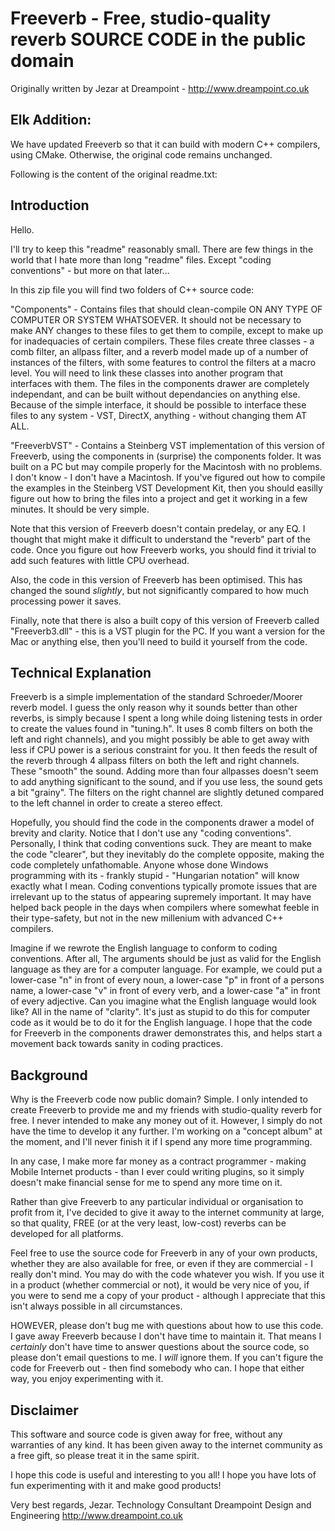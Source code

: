 # Freeverb - Free, studio-quality reverb SOURCE CODE in the public domain

Originally written by Jezar at Dreampoint - http://www.dreampoint.co.uk

## Elk Addition:

We have updated Freeverb so that it can build with modern C++ compilers, using CMake. Otherwise, the original code remains unchanged.

Following is the content of the original readme.txt:

## Introduction

Hello.

I'll try to keep this "readme" reasonably small. There are few things in the world that I hate more than long "readme" files. Except "coding conventions" - but more on that later...

In this zip file you will find two folders of C++ source code:

"Components" - Contains files that should clean-compile ON ANY TYPE OF COMPUTER OR SYSTEM WHATSOEVER. It should not be necessary to make ANY changes to these files to get them to compile, except to make up for inadequacies of certain compilers. These files create three classes - a comb filter, an allpass filter, and a reverb model made up of a number of instances of the filters, with some features to control the filters at a macro level. You will need to link these classes into another program that interfaces with them. The files in the components drawer are completely independant, and can be built without dependancies on anything else. Because of the simple interface, it should be possible to interface these files to any system - VST, DirectX, anything - without changing them AT ALL.

"FreeverbVST" - Contains a Steinberg VST implementation of this version of Freeverb, using the components in (surprise) the components folder. It was built on a PC but may compile properly for the Macintosh with no problems. I don't know - I don't have a Macintosh. If you've figured out how to compile the examples in the Steinberg VST Development Kit, then you should easilly figure out how to bring the files into a project and get it working in a few minutes. It should be very simple.

Note that this version of Freeverb doesn't contain predelay, or any EQ. I thought that might make it difficult to understand the "reverb" part of the code. Once you figure out how Freeverb works, you should find it trivial to add such features with little CPU overhead.

Also, the code in this version of Freeverb has been optimised. This has changed the sound *slightly*, but not significantly compared to how much processing power it saves.

Finally, note that there is also a built copy of this version of Freeverb called "Freeverb3.dll" - this is a VST plugin for the PC. If you want a version for the Mac or anything else, then you'll need to build it yourself from the code.


## Technical Explanation

Freeverb is a simple implementation of the standard Schroeder/Moorer reverb model. I guess the only reason why it sounds better than other reverbs, is simply because I spent a long while doing listening tests in order to create the values found in "tuning.h". It uses 8 comb filters on both the left and right channels), and you might possibly be able to get away with less if CPU power is a serious constraint for you. It then feeds the result of the reverb through 4 allpass filters on both the left and right channels. These "smooth" the sound. Adding more than four allpasses doesn't seem to add anything significant to the sound, and if you use less, the sound gets a bit "grainy". The filters on the right channel are slightly detuned compared to the left channel in order to create a stereo effect.

Hopefully, you should find the code in the components drawer a model of brevity and clarity. Notice that I don't use any "coding conventions". Personally, I think that coding conventions suck. They are meant to make the code "clearer", but they inevitably do the complete opposite, making the code completely unfathomable. Anyone whose done Windows programming with its - frankly stupid - "Hungarian notation" will know exactly what I mean. Coding conventions typically promote issues that are irrelevant up to the status of appearing supremely important. It may have helped back people in the days when compilers where somewhat feeble in their type-safety, but not in the new millenium with advanced C++ compilers.

Imagine if we rewrote the English language to conform to coding conventions. After all, The arguments should be just as valid for the English language as they are for a computer language. For example, we could put a lower-case "n" in front of every noun, a lower-case "p" in front of a persons name, a lower-case "v" in front of every verb, and a lower-case "a" in front of every adjective. Can you imagine what the English language would look like? All in the name of "clarity". It's just as stupid to do this for computer code as it would be to do it for the English language. I hope that the code for Freeverb in the components drawer demonstrates this, and helps start a movement back towards sanity in coding practices.


## Background

Why is the Freeverb code now public domain? Simple. I only intended to create Freeverb to provide me and my friends with studio-quality reverb for free. I never intended to make any money out of it. However, I simply do not have the time to develop it any further. I'm working on a "concept album" at the moment, and I'll never finish it if I spend any more time programming.

In any case, I make more far money as a contract programmer - making Mobile Internet products - than I ever could writing plugins, so it simply doesn't make financial sense for me to spend any more time on it.

Rather than give Freeverb to any particular individual or organisation to profit from it, I've decided to give it away to the internet community at large, so that quality, FREE (or at the very least, low-cost) reverbs can be developed for all platforms.

Feel free to use the source code for Freeverb in any of your own products, whether they are also available for free, or even if they are commercial - I really don't mind. You may do with the code whatever you wish. If you use it in a product (whether commercial or not), it would be very nice of you, if you were to send me a copy of your product - although I appreciate that this isn't always possible in all circumstances.

HOWEVER, please don't bug me with questions about how to use this code. I gave away Freeverb because I don't have time to maintain it. That means I *certainly* don't have time to answer questions about the source code, so please don't email questions to me. I *will* ignore them. If you can't figure the code for Freeverb out - then find somebody who can. I hope that either way, you enjoy experimenting with it.

## Disclaimer

This software and source code is given away for free, without any warranties of any kind. It has been given away to the internet community as a free gift, so please treat it in the same spirit.

I hope this code is useful and interesting to you all!
I hope you have lots of fun experimenting with it and make good products!

Very best regards,
Jezar.
Technology Consultant
Dreampoint Design and Engineering
http://www.dreampoint.co.uk
